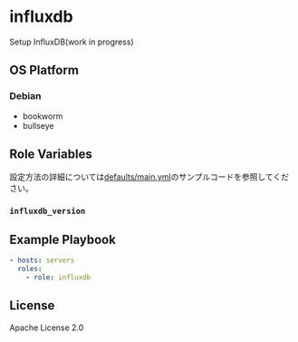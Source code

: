 influxdb
=================

Setup InfluxDB(work in progress)

OS Platform
-----------------

### Debian

- bookworm
- bullseye

Role Variables
--------------

設定方法の詳細については[defaults/main.yml](defaults/main.yml)のサンプルコードを参照してください。

### `influxdb_version`

Example Playbook
--------------

```yaml
- hosts: servers
  roles:
    - role: influxdb
```

License
--------------

Apache License 2.0
